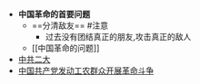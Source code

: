 - **中国革命的首要问题**
	- ==分清敌友== #注意
		- 过去没有团结真正的朋友,攻击真正的敌人
	- [[中国革命的问题]]
- [中共二大](中共二大.md)
- [中国共产党发动工农群众开展革命斗争](中国共产党发动工农群众开展革命斗争.md)
